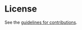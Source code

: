 # License

See the
[guidelines for contributions](https://github.com/cbor-wg/cbor-dns/blob/main/CONTRIBUTING.md).
